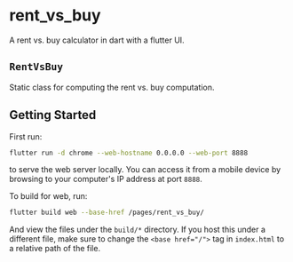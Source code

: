 # rent_vs_buy

A rent vs. buy calculator in dart with a flutter UI.

## `RentVsBuy`
Static class for computing the rent vs. buy computation.

## Getting Started
First run:

```bash
flutter run -d chrome --web-hostname 0.0.0.0 --web-port 8888
```

to serve the web server locally. You can access it from a mobile device by browsing to your computer's IP address at port `8888`.

To build for web, run:

```bash
flutter build web --base-href /pages/rent_vs_buy/
```

And view the files under the `build/*` directory. If you host this under a different file, make sure to change the `<base href="/">` tag in `index.html` to a relative path of the file.